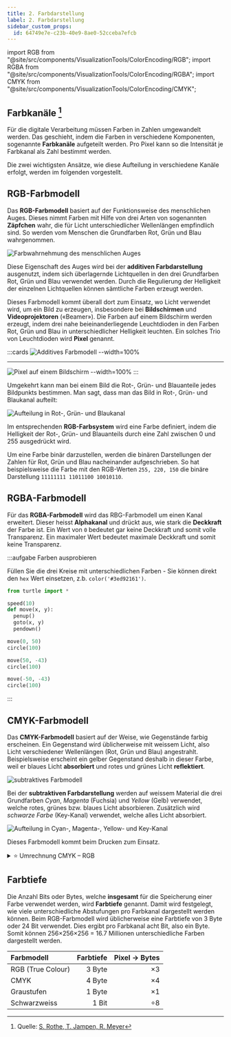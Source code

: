 ```yaml
---
title: 2. Farbdarstellung
label: 2. Farbdarstellung
sidebar_custom_props:
  id: 64749e7e-c23b-40e9-8ae0-52cceba7efcb
---
```



import RGB from "@site/src/components/VisualizationTools/ColorEncoding/RGB";
import RGBA from "@site/src/components/VisualizationTools/ColorEncoding/RGBA";
import CMYK from "@site/src/components/VisualizationTools/ColorEncoding/CMYK";

## Farbkanäle [^1]

Für die digitale Verarbeitung müssen Farben in Zahlen umgewandelt werden. Das geschieht, indem die Farben in verschiedene Komponenten, sogenannte **Farbkanäle** aufgeteilt werden. Pro Pixel kann so die Intensität je Farbkanal als Zahl bestimmt werden.

Die zwei wichtigsten Ansätze, wie diese Aufteilung in verschiedene Kanäle erfolgt, werden im folgenden vorgestellt.

## RGB-Farbmodell

Das **RGB-Farbmodell** basiert auf der Funktionsweise des menschlichen Auges. Dieses nimmt Farben mit Hilfe von drei Arten von sogenannten **Zäpfchen** wahr, die für Licht unterschiedlicher Wellenlängen empfindlich sind. So werden vom Menschen die Grundfarben Rot, Grün und Blau wahrgenommen.

![Farbwahrnehmung des menschlichen Auges](images/02-colour-vision.svg)

Diese Eigenschaft des Auges wird bei der **additiven Farbdarstellung** ausgenutzt, indem sich überlagernde Lichtquellen in den drei Grundfarben Rot, Grün und Blau verwendet werden. Durch die Regulierung der Helligkeit der einzelnen Lichtquellen können sämtliche Farben erzeugt werden.

Dieses Farbmodell kommt überall dort zum Einsatz, wo Licht verwendet wird, um ein Bild zu erzeugen, insbesondere bei **Bildschirmen** und **Videoprojektoren** («Beamer»). Die Farben auf einem Bildschirm werden erzeugt, indem drei nahe beieinanderliegende Leuchtdioden in den Farben Rot, Grün und Blau in unterschiedlicher Helligkeit leuchten. Ein solches Trio von Leuchtdioden wird **Pixel** genannt.

:::cards
![Additives Farbmodell --width=100%](images/02-colour-rgb.svg)
***
![Pixel auf einem Bildschirm --width=100%](images/02-pixels.jpg)
:::

Umgekehrt kann man bei einem Bild die Rot-, Grün- und Blauanteile jedes Bildpunkts bestimmen. Man sagt, dass man das Bild in Rot-, Grün- und Blaukanal aufteilt:

![Aufteilung in Rot-, Grün- und Blaukanal](images/02-colour-rgb-channels.png)

Im entsprechenden **RGB-Farbsystem** wird eine Farbe definiert, indem die Helligkeit der Rot-, Grün- und Blauanteils durch eine Zahl zwischen 0 und 255 ausgedrückt wird.

Um eine Farbe binär darzustellen, werden die binären Darstellungen der Zahlen für Rot, Grün und Blau nacheinander aufgeschrieben. So hat beispielsweise die Farbe mit den RGB-Werten `255, 220, 150` die binäre Darstellung `11111111 11011100 10010110`.

<RGB />


## RGBA-Farbmodell

Für das **RGBA-Farbmodell** wird das RBG-Farbmodell um einen Kanal erweitert. Dieser heisst **Alphakanal** und drückt aus, wie stark die **Deckkraft** der Farbe ist. Ein Wert von `0` bedeutet gar keine Deckkraft und somit volle Transparenz. Ein maximaler Wert bedeutet maximale Deckkraft und somit keine Transparenz.

<RGBA />

:::aufgabe Farben ausprobieren

Füllen Sie die drei Kreise mit unterschiedlichen Farben - Sie können direkt den `hex` Wert einsetzen, z.b. `color('#3ed92161')`.

```py live_py title=farben.py id=a7de7bbd-4e4b-455c-915c-417e830727a0
from turtle import *

speed(10)
def move(x, y):
  penup()
  goto(x, y)
  pendown()

move(0, 50)
circle(100)

move(50, -43)
circle(100)

move(-50, -43)
circle(100)
```
:::

## CMYK-Farbmodell

Das **CMYK-Farbmodell** basiert auf der Weise, wie Gegenstände farbig erscheinen. Ein Gegenstand wird üblicherweise mit weissem Licht, also Licht verschiedener Wellenlängen (Rot, Grün und Blau) angestrahlt. Beispielsweise erscheint ein gelber Gegenstand deshalb in dieser Farbe, weil er blaues Licht **absorbiert** und rotes und grünes Licht **reflektiert**.

![subtraktives Farbmodell](images/02-colour-cmy.svg)

Bei der **subtraktiven Farbdarstellung** werden auf weissem Material die drei Grundfarben *Cyan*, *Magenta* (Fuchsia) und *Yellow* (Gelb) verwendet, welche rotes, grünes bzw. blaues Licht absorbieren. Zusätzlich wird *schwarze Farbe* (Key-Kanal) verwendet, welche alles Licht absorbiert.

![Aufteilung in Cyan-, Magenta-, Yellow- und Key-Kanal](images/02-colour-cmyk-channels.png)

Dieses Farbmodell kommt beim Drucken zum Einsatz.

<CMYK />

<details><summary> ⭐️ Umrechnung CMYK – RGB </summary>

Für die Umrechnung einer `CMYK`-Farbangabe nach `RGB` wird folgender Formelsatz verwendet:

$$
\begin{aligned}
  r &= (1 - c) \cdot (1 - k) \\
  g &= (1 - m) \cdot (1 - k) \\
  b &= (1 - y) \cdot (1 - k) \\
\end{aligned}
$$

Dabei wird vorausgesetzt, dass sämtliche Werte im Bereich 0 bis 1 liegen. Wenn beispielsweise die CMYK-Werte in Prozent angegeben werden und die RGB-Werte mit einem Byte codiert werden, ergeben sich folgende Formeln:

$$
\begin{aligned}
  r &= 255 \cdot (1 - c \cdot 0.01) \cdot (1 - k \cdot 0.01) \\
  g &= 255 \cdot (1 - m \cdot 0.01) \cdot (1 - k \cdot 0.01) \\
  b &= 255 \cdot (1 - y \cdot 0.01) \cdot (1 - k \cdot 0.01) \\
\end{aligned}
$$

```py live_py slim

def sanitize(wert):
    # Wandelt Prozent-Werte zu Zahlen zwischen 0 und 1 um
    if wert > 1:
        return wert / 100
    return wert

def cmyk2rgb(c, m, y, k):
    faktor = 1 - sanitize(k)
    r = (1 - sanitize(c)) * faktor
    g = (1 - sanitize(m)) * faktor
    b = (1 - sanitize(y)) * faktor
    return [r, g, b]

print('rgb: ', cmyk2rgb(80, 60, 40, 20))
```

</details>

## Farbtiefe

Die Anzahl Bits oder Bytes, welche **insgesamt** für die Speicherung einer Farbe verwendet werden, wird **Farbtiefe** genannt. Damit wird festgelegt, wie viele unterschiedliche Abstufungen pro Farbkanal dargestellt werden können. Beim RGB-Farbmodell wird üblicherweise eine Farbtiefe von 3 Byte oder 24 Bit verwendet. Dies ergibt pro Farbkanal acht Bit, also ein Byte. Somit können 256×256×256 = 16.7 Millionen unterschiedliche Farben dargestellt werden.

<div className="slim-table">

| Farbmodell        | Farbtiefe | Pixel → Bytes |
| :---------------- | --------: | ------------: |
| RGB (True Colour) |    3 Byte |            ×3 |
| CMYK              |    4 Byte |            ×4 |
| Graustufen        |    1 Byte |            ×1 |
| Schwarzweiss      |     1 Bit |            ÷8 |

</div>

[^1]: Quelle: [S. Rothe, T. Jampen, R. Meyer](https://informatik.mygymer.ch/base/?b=code&p=96474)
